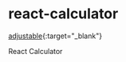 # react-calculator
[adjustable](https://react-js-calculator-vince-c.firebaseapp.com/ "Giiidd"){:target="_blank"}

React Calculator
